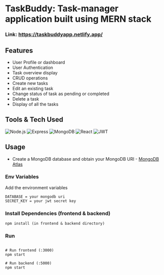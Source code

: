 # TaskBuddy: Task-manager application built using MERN stack

### Link: https://taskbuddyapp.netlify.app/

## Features

- User Profile or dashboard
- User Authentication
- Task overview display
- CRUD operations
- Create new tasks
- Edit an existing task
- Change status of task as pending or completed
- Delete a task
- Display of all the tasks

## Tools & Tech Used

  ![Node.js](https://img.shields.io/static/v1?style=for-the-badge&message=Node.js&color=339933&logo=Node.js&logoColor=FFFFFF&label=)
  ![Express](https://img.shields.io/static/v1?style=for-the-badge&message=Express&color=000000&logo=Express&logoColor=FFFFFF&label=)
  ![MongoDB](https://img.shields.io/static/v1?style=for-the-badge&message=MongoDB&color=47A248&logo=MongoDB&logoColor=FFFFFF&label=)
  ![React](https://img.shields.io/static/v1?style=for-the-badge&message=React&color=222222&logo=React&logoColor=61DAFB&label=)
  ![JWT](https://img.shields.io/static/v1?style=for-the-badge&message=JSON+Web+Tokens&color=000000&logo=JSON+Web+Tokens&logoColor=FFFFFF&label=)
  


## Usage

- Create a MongoDB database and obtain your MongoDB URI - [MongoDB Atlas](https://www.mongodb.com/cloud/atlas/register)

### Env Variables

Add the environment variables

```
DATABASE = your mongodb uri
SECRET_KEY = your jwt secret key
```

### Install Dependencies (frontend & backend)

```
npm install (in frontend & backend directory)
```

### Run

```

# Run frontend (:3000)
npm start

# Run backend (:5000)
npm start
```